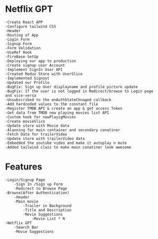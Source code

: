 # Netflix GPT

    -Create React APP
    -Configure tailwind CSS
    -Header
    -Routing of App
    -Login Form
    -Signup Form
    -Form Validation
    -UseRef Hook
    -FireBase SetUp
    -Deploying our app to production
    -Create signup user Account
    -Implement SignIn User API
    -Created Redux Store with UserSlice
    -Implemented Signout
    -Updated our Profile
    -BugFix: Sign up User displayname and profile picture update
    -BugFix: If the user is not logged in Redirect/browse to Login page and vice-versa
    -Unsubscribed to the onAuthStateChnaged callback
    -Add hardcoded values to the constant file
    -Register TMDB API & create an app & get access Token
    -Get data from TMDB now playing movies list API
    -Custom hook for nowPlayigMovies
    -Create movieSlice
    -Update store with Movie data
    -Alanning for main container and secondary conatiner
    -Fetch Data for trailerVideo
    -Update store with trailerVideo data
    -Embedded the youtube video and make it autoplay n mute
    -Added tailwind class to make main conatiner look awesome

# Features

    -Login/Signup Page
        -Sign In /Sign up Form
        -Redirect to Browse Page
    -Browse(After Authentication)
        -Header
        -Main movie
            -Trailer in Background
            -Title and Description
            -Movie Suggestions
                -Movie List * N
    -Netflix GPT
        -Search Bar
        -Movie Suggestions
